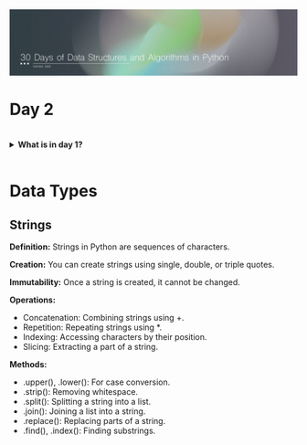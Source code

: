 <img src='../Files/Images/Header.jpg'>

# Day 2

<br>
<details>
<summary>
<strong>What is in day 1?</strong>  
</summary>

   - [Data Types](#Data-Types)
    

</details>


<br>

# Data Types

## Strings

**Definition:** Strings in Python are sequences of characters.

**Creation:** You can create strings using single, double, or triple quotes.

**Immutability:** Once a string is created, it cannot be changed.


**Operations:**
- Concatenation: Combining strings using +.
- Repetition: Repeating strings using *.
- Indexing: Accessing characters by their position.
- Slicing: Extracting a part of a string.


**Methods:**
- .upper(), .lower(): For case conversion.
- .strip(): Removing whitespace.
- .split(): Splitting a string into a list.
- .join(): Joining a list into a string.
- .replace(): Replacing parts of a string.
- .find(), .index(): Finding substrings.
